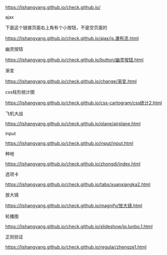 https://lishangyang.github.io/check.github.io/

ajax

下面这个链接页面右上角有个小按钮，不是空页面的

https://lishangyang.github.io/check.github.io/ajax/js.瀑布流.html

幽灵按钮

https://lishangyang.github.io/check.github.io/button/幽灵按钮.html

渐变

https://lishangyang.github.io/check.github.io/change/渐变.html

css柱形统计图

https://lishangyang.github.io/check.github.io/css-cartogram/css统计2.html

飞机大战

https://lishangyang.github.io/check.github.io/plane/airplane.html

input

https://lishangyang.github.io/check.github.io/input/input.html

种地

https://lishangyang.github.io/check.github.io/zhongdi/index.html

选项卡

https://lishangyang.github.io/check.github.io/tabs/xuanxiangka2.html


放大镜

https://lishangyang.github.io/check.github.io/magnify/放大镜.html


轮播图

https://lishangyang.github.io/check.github.io/slideshow/jq.lunbo.1.html

正则验证

https://lishangyang.github.io/check.github.io/regular/zhengze1.html
